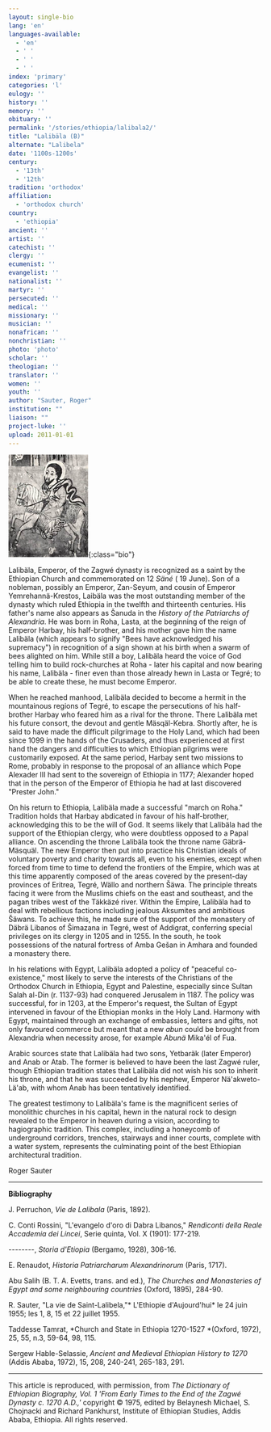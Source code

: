 ```yaml
---
layout: single-bio
lang: 'en'
languages-available:
  - 'en'
  - ' '
  - ' '
  - ' '
index: 'primary'
categories: 'l'
eulogy: ''
history: ''
memory: ''
obituary: ''
permalink: '/stories/ethiopia/lalibala2/'
title: "Lalibäla (B)"
alternate: "Lalibela"
date: '1100s-1200s'
century:
  - '13th'
  - '12th'
tradition: 'orthodox'
affiliation:
  - 'orthodox church'
country:
  - 'ethiopia'
ancient: ''
artist: ''
catechist: ''
clergy: ''
ecumenist: ''
evangelist: ''
nationalist: ''
martyr: ''
persecuted: ''
medical: ''
missionary: ''
musician: ''
nonafrican: ''
nonchristian: ''
photo: 'photo'
scholar: ''
theologian: ''
translator: ''
women: ''
youth: ''
author: "Sauter, Roger"
institution: ""
liaison: ""
project-luke: ''
upload: 2011-01-01
---
```


![Lalibala](/images/bio-pics/ethiopia/lalibala/Lalibala-small.jpg){:class="bio"}

Lalib&auml;la,  Emperor, of the Zagwé dynasty is recognized as a saint by the Ethiopian Church and commemorated on 12 *Säné* ( 19 June). Son of a nobleman, possibly an Emperor, Zan-Seyum, and cousin of Emperor Yemrehannä-Krestos, Laibäla was the most outstanding member of the dynasty which ruled Ethiopia in the twelfth and thirteenth centuries. His father's name also appears as Šanuda in the *History of the Patriarchs of Alexandria*. He was born in Roha, Lasta, at the beginning of the reign of Emperor Harbay, his half-brother, and his mother gave him the name Lalibäla (which appears to signify "Bees have acknowledged his supremacy") in recognition of a sign shown at his birth when a swarm of bees alighted on him. While still a boy, Lalibäla heard the voice of God telling him to build rock-churches at Roha - later his capital and now bearing his name, Lalibäla - finer even than those already hewn in Lasta or Tegré; to be able to create these, he must become Emperor.

When he reached manhood, Lalibäla decided to become a hermit in the mountainous regions of Tegré, to escape the persecutions of his half-brother Harbay who feared him as a rival for the throne. There Lalibäla met his future consort, the devout and gentle Mäsqäl-Kebra. Shortly after, he is said to have made the difficult pilgrimage to the Holy Land, which had been since 1099 in the hands of the Crusaders, and thus experienced at first hand the dangers and difficulties to which Ethiopian pilgrims were customarily exposed. At the same period, Harbay sent two missions to Rome, probably in response to the proposal of an alliance which Pope Alexader III had sent to the sovereign of Ethiopia in 1177; Alexander hoped that in the person of the Emperor of Ethiopia he had at last discovered "Prester John."

On his return to Ethiopia, Lalibäla made a successful "march on Roha." Tradition holds that Harbay abdicated in favour of his half-brother, acknowledging this to be the will of God. It seems likely that Lalibäla had the support of the Ethiopian clergy, who were doubtless opposed to a Papal alliance. On ascending the throne Lalibäla took the throne name G&auml;br&auml;-M&auml;squ&auml;l. The new Emperor then put into practice his Christian ideals of voluntary poverty and charity towards all, even to his enemies, except when forced from time to time to defend the frontiers of the Empire, which was at this time apparently composed of the areas covered by the present-day provinces of Eritrea, Tegré, Wällo and northern Šäwa. The principle threats facing it were from the Muslims chiefs on the east and southeast, and the pagan tribes west of the Täkkäzé river. Within the Empire, Lalibäla had to deal with rebellious factions including jealous Aksumites and ambitious Šäwans. To achieve this, he made sure of the support of the monastery of Däbrä Libanos of Šimazana in Tegré, west of Addigrat, conferring special privileges on its clergy in 1205 and in 1255. In the south, he took possessions of the natural fortress of Amba Gešan in Amhara and founded a monastery there.

In his relations with Egypt, Lalibäla adopted a policy of "peaceful co-existence," most likely to serve the interests of the Christians of the Orthodox Church in Ethiopia, Egypt and Palestine, especially since Sultan Salah al-Din (r. 1137-93) had conquered Jerusalem in 1187. The policy was successful, for in 1203, at the Emperor's request, the Sultan of Egypt intervened in favour of the Ethiopian monks in the Holy Land. Harmony with Egypt, maintained through an exchange of embassies, letters and gifts, not only favoured commerce but meant that a new *abun* could be brought from Alexandria when necessity arose, for example *Abunä* Mika'él of Fua.

Arabic sources state that Lalibäla had two sons, Yetbaräk (later Emperor) and Anab or Atab. The former is believed to have been the last Zagwé ruler, though Ethiopian tradition states that Lalibäla did not wish his son to inherit his throne, and that he was succeeded by his nephew, Emperor Nä'akweto-Lä'ab, with whom Anab has been tentatively identified.

The greatest testimony to Lalibäla's fame is the magnificent series of monolithic churches in his capital, hewn in the natural rock to design revealed to the Emperor in heaven during a vision, according to hagiographic tradition. This complex, including a honeycomb of underground corridors, trenches, stairways and inner courts, complete with a water system, represents the culminating point of the best Ethiopian architectural tradition.

Roger Sauter

---

**Bibliography**

J. Perruchon, *Vie de Lalibala* (Paris, 1892).

C. Conti Rossini, "L'evangelo d'oro di Dabra Libanos," *Rendiconti della Reale Accademia dei Lincei*, Serie quinta, Vol. X (1901): 177-219.

--------, *Storia d'Etiopia* (Bergamo, 1928),  306-16.

E. Renaudot, *Historia Patriarcharum Alexandrinorum* (Paris, 1717).

Abu Salih (B. T. A. Evetts, trans. and ed.), *The Churches and Monasteries of Egypt and some neighbouring countries* (Oxford, 1895), 284-90.

R. Sauter, "La vie de Saint-Lalibela,"* L'Ethiopie d'Aujourd'hui*  le 24 juin 1955; les 1, 8, 15 et 22 juillet 1955.

Taddesse Tamrat, *Church and State in Ethiopia 1270-1527 *(Oxford, 1972), 25, 55, n.3, 59-64, 98, 115.

Sergew Hable-Selassie, *Ancient and Medieval Ethiopian History to 1270* (Addis Ababa, 1972), 15, 208, 240-241, 265-183, 291.

---

This article is reproduced, with permission, from *The Dictionary of Ethiopian Biography, Vol. 1 'From Early Times to the End of the Zagwé Dynasty c. 1270 A.D.,'* copyright &copy; 1975, edited by Belaynesh Michael, S. Chojnacki and Richard Pankhurst, Institute of Ethiopian Studies, Addis Ababa, Ethiopia.  All rights reserved.
